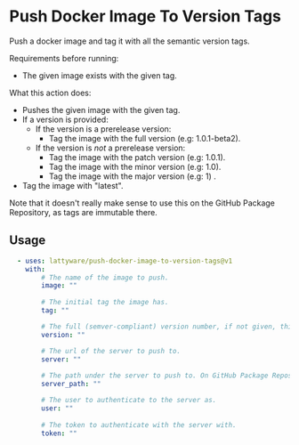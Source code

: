# Push Docker Image To Version Tags

Push a docker image and tag it with all the semantic version tags.

Requirements before running:
 - The given image exists with the given tag.

What this action does:
 - Pushes the given image with the given tag.
 - If a version is provided:
    - If the version is a prerelease version:
        - Tag the image with the full version (e.g: 1.0.1-beta2).
    - If the version is *not* a prerelease version:
        - Tag the image with the patch version (e.g: 1.0.1).
        - Tag the image with the minor version (e.g: 1.0).
        - Tag the image with the major version (e.g: 1) .
 - Tag the image with "latest".
 
Note that it doesn't really make sense to use this on the GitHub Package Repository, as tags are immutable 
there.

## Usage

```yaml
  - uses: lattyware/push-docker-image-to-version-tags@v1
    with:
        # The name of the image to push.
        image: ""
        
        # The initial tag the image has.
        tag: ""

        # The full (semver-compliant) version number, if not given, this will only push to the existing tag and latest.
        version: ""

        # The url of the server to push to.
        server: ""
        
        # The path under the server to push to. On GitHub Package Repository, for example, this is 'username/repo'.
        server_path: ""

        # The user to authenticate to the server as.
        user: ""
          
        # The token to authenticate with the server with.
        token: ""
```

